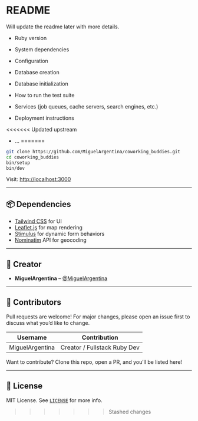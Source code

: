# README

Will update the readme later with more details.


* Ruby version

* System dependencies

* Configuration

* Database creation

* Database initialization

* How to run the test suite

* Services (job queues, cache servers, search engines, etc.)

* Deployment instructions

<<<<<<< Updated upstream
* ...
=======
```bash
git clone https://github.com/MiguelArgentina/coworking_buddies.git
cd coworking_buddies
bin/setup
bin/dev
```

Visit: [http://localhost:3000](http://localhost:3000)

---

## 📦 Dependencies

- [Tailwind CSS](https://tailwindcss.com/) for UI
- [Leaflet.js](https://leafletjs.com/) for map rendering
- [Stimulus](https://stimulus.hotwired.dev/) for dynamic form behaviors
- [Nominatim](https://nominatim.org/) API for geocoding

---

## 👤 Creator

- **MiguelArgentina** – [@MiguelArgentina](https://github.com/MiguelArgentina)

---

## 🤝 Contributors

Pull requests are welcome! For major changes, please open an issue first to discuss what you’d like to change.

| Username          | Contribution                 |
|-------------------|------------------------------|
| MiguelArgentina   | Creator / Fullstack Ruby Dev |

Want to contribute? Clone this repo, open a PR, and you’ll be listed here!

---

## 📄 License

MIT License. See [`LICENSE`](LICENSE) for more info.
>>>>>>> Stashed changes

